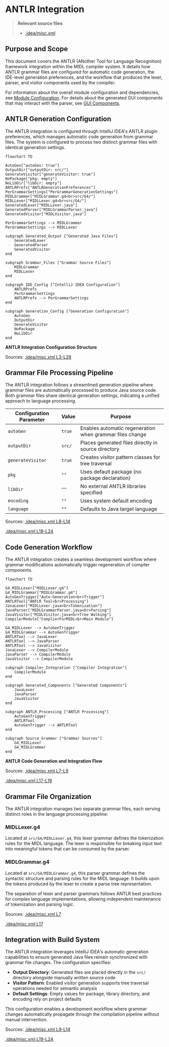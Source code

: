 # ANTLR Integration

> **Relevant source files**
> * [.idea/misc.xml](https://github.com/yanzhe-Xiao/My-First-Complier-Work/blob/f0d8f425/.idea/misc.xml)

## Purpose and Scope

This document covers the ANTLR (ANother Tool for Language Recognition) framework integration within the MIDL compiler system. It details how ANTLR grammar files are configured for automatic code generation, the IDE-level generation preferences, and the workflow that produces the lexer, parser, and visitor components used by the compiler.

For information about the overall module configuration and dependencies, see [Module Configuration](/yanzhe-Xiao/My-First-Complier-Work/2.1-module-configuration). For details about the generated GUI components that may interact with the parser, see [GUI Components](/yanzhe-Xiao/My-First-Complier-Work/2.3-gui-components).

## ANTLR Generation Configuration

The ANTLR integration is configured through IntelliJ IDEA's ANTLR plugin preferences, which manages automatic code generation from grammar files. The system is configured to process two distinct grammar files with identical generation settings.

```mermaid
flowchart TD

AutoGen["autoGen: true"]
OutputDir["outputDir: src/"]
GenerateVisitor["generateVisitor: true"]
NoPackage["pkg: empty"]
NoLibDir["libDir: empty"]
ANTLRPrefs["ANTLRGenerationPreferences"]
PerGrammarSettings["PerGrammarGenerationSettings"]
MIDLGrammar["MIDLGrammar.g4<br>src/G4/"]
MIDLLexer["MIDLLexer.g4<br>src/G4/"]
GeneratedLexer["MIDLLexer.java"]
GeneratedParser["MIDLGrammarParser.java"]
GeneratedVisitor["MIDLVisitor.java"]

PerGrammarSettings --> MIDLGrammar
PerGrammarSettings --> MIDLLexer

subgraph Generated_Output ["Generated Java Files"]
    GeneratedLexer
    GeneratedParser
    GeneratedVisitor
end

subgraph Grammar_Files ["Grammar Source Files"]
    MIDLGrammar
    MIDLLexer
end

subgraph IDE_Config ["IntelliJ IDEA Configuration"]
    ANTLRPrefs
    PerGrammarSettings
    ANTLRPrefs --> PerGrammarSettings
end

subgraph Generation_Config ["Generation Configuration"]
    AutoGen
    OutputDir
    GenerateVisitor
    NoPackage
    NoLibDir
end
```

**ANTLR Integration Configuration Structure**

Sources: [.idea/misc.xml L3-L28](https://github.com/yanzhe-Xiao/My-First-Complier-Work/blob/f0d8f425/.idea/misc.xml#L3-L28)

## Grammar File Processing Pipeline

The ANTLR integration follows a streamlined generation pipeline where grammar files are automatically processed to produce Java source code. Both grammar files share identical generation settings, indicating a unified approach to language processing.

| Configuration Parameter | Value | Purpose |
| --- | --- | --- |
| `autoGen` | `true` | Enables automatic regeneration when grammar files change |
| `outputDir` | `src/` | Places generated files directly in source directory |
| `generateVisitor` | `true` | Creates visitor pattern classes for tree traversal |
| `pkg` | `""` | Uses default package (no package declaration) |
| `libDir` | `""` | No external ANTLR libraries specified |
| `encoding` | `""` | Uses system default encoding |
| `language` | `""` | Defaults to Java target language |

Sources: [.idea/misc.xml L8-L14](https://github.com/yanzhe-Xiao/My-First-Complier-Work/blob/f0d8f425/.idea/misc.xml#L8-L14)

 [.idea/misc.xml L18-L24](https://github.com/yanzhe-Xiao/My-First-Complier-Work/blob/f0d8f425/.idea/misc.xml#L18-L24)

## Code Generation Workflow

The ANTLR integration creates a seamless development workflow where grammar modifications automatically trigger regeneration of compiler components.

```mermaid
flowchart TD

G4_MIDLLexer["MIDLLexer.g4"]
G4_MIDLGrammar["MIDLGrammar.g4"]
AutoGenTrigger["Auto-Generation<br>Trigger"]
ANTLRTool["ANTLR Tool<br>Processing"]
JavaLexer["MIDLLexer.java<br>Tokenization"]
JavaParser["MIDLGrammarParser.java<br>Parsing"]
JavaVisitor["MIDLVisitor.java<br>Tree Walking"]
CompilerModule["ComplierForMIDL<br>Main Module"]

G4_MIDLLexer --> AutoGenTrigger
G4_MIDLGrammar --> AutoGenTrigger
ANTLRTool --> JavaLexer
ANTLRTool --> JavaParser
ANTLRTool --> JavaVisitor
JavaLexer --> CompilerModule
JavaParser --> CompilerModule
JavaVisitor --> CompilerModule

subgraph Compiler_Integration ["Compiler Integration"]
    CompilerModule
end

subgraph Generated_Components ["Generated Components"]
    JavaLexer
    JavaParser
    JavaVisitor
end

subgraph ANTLR_Processing ["ANTLR Processing"]
    AutoGenTrigger
    ANTLRTool
    AutoGenTrigger --> ANTLRTool
end

subgraph Source_Grammar ["Grammar Sources"]
    G4_MIDLLexer
    G4_MIDLGrammar
end
```

**ANTLR Code Generation and Integration Flow**

Sources: [.idea/misc.xml L7-L9](https://github.com/yanzhe-Xiao/My-First-Complier-Work/blob/f0d8f425/.idea/misc.xml#L7-L9)

 [.idea/misc.xml L17-L19](https://github.com/yanzhe-Xiao/My-First-Complier-Work/blob/f0d8f425/.idea/misc.xml#L17-L19)

## Grammar File Organization

The ANTLR integration manages two separate grammar files, each serving distinct roles in the language processing pipeline:

### MIDLLexer.g4

Located at `src/G4/MIDLLexer.g4`, this lexer grammar defines the tokenization rules for the MIDL language. The lexer is responsible for breaking input text into meaningful tokens that can be consumed by the parser.

### MIDLGrammar.g4

Located at `src/G4/MIDLGrammar.g4`, this parser grammar defines the syntactic structure and parsing rules for the MIDL language. It builds upon the tokens produced by the lexer to create a parse tree representation.

The separation of lexer and parser grammars follows ANTLR best practices for complex language implementations, allowing independent maintenance of tokenization and parsing logic.

Sources: [.idea/misc.xml L7](https://github.com/yanzhe-Xiao/My-First-Complier-Work/blob/f0d8f425/.idea/misc.xml#L7-L7)

 [.idea/misc.xml L17](https://github.com/yanzhe-Xiao/My-First-Complier-Work/blob/f0d8f425/.idea/misc.xml#L17-L17)

## Integration with Build System

The ANTLR integration leverages IntelliJ IDEA's automatic generation capabilities to ensure generated Java files remain synchronized with grammar file changes. The configuration specifies:

* **Output Directory**: Generated files are placed directly in the `src/` directory alongside manually written source code
* **Visitor Pattern**: Enabled visitor generation supports tree traversal operations needed for semantic analysis
* **Default Settings**: Empty values for package, library directory, and encoding rely on project defaults

This configuration enables a development workflow where grammar changes automatically propagate through the compilation pipeline without manual intervention.

Sources: [.idea/misc.xml L9-L14](https://github.com/yanzhe-Xiao/My-First-Complier-Work/blob/f0d8f425/.idea/misc.xml#L9-L14)

 [.idea/misc.xml L19-L24](https://github.com/yanzhe-Xiao/My-First-Complier-Work/blob/f0d8f425/.idea/misc.xml#L19-L24)